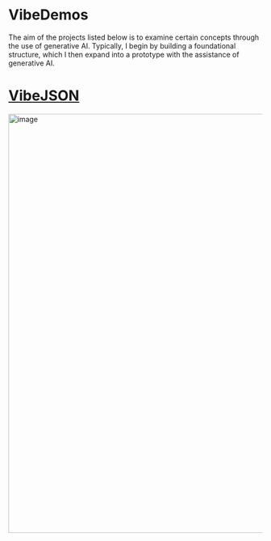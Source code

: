 # VibeDemos
The aim of the projects listed below is to examine certain concepts through the use of generative AI. Typically, I begin by building a foundational structure, which I then expand into a prototype with the assistance of generative AI.

# [VibeJSON](https://github.com/martonban/VibeJSON)
<img width="1272" height="829" alt="image" src="https://github.com/user-attachments/assets/aa28e151-13a5-44f6-a10b-6f317fee5176" />
